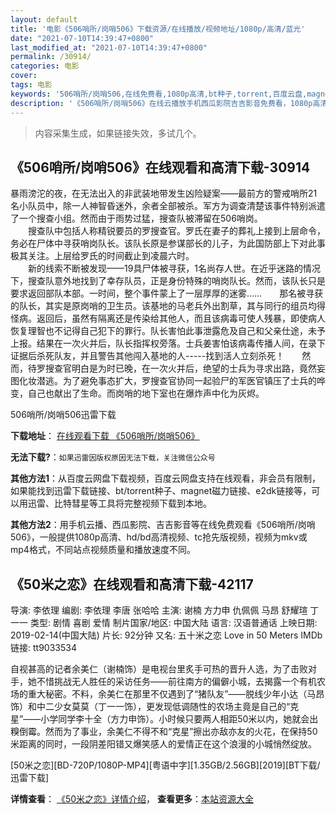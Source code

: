 ```yaml
---
layout: default
title: '电影《506哨所/岗哨506》下载资源/在线播放/视频地址/1080p/高清/蓝光'
date: "2021-07-10T14:39:47+0800"
last_modified_at: "2021-07-10T14:39:47+0800"
permalink: /30914/
categories: 电影
cover:
tags: 电影
keywords: '506哨所/岗哨506,在线免费看,1080p高清,bt种子,torrent,百度云盘,magnet,磁力链,迅雷下载资源'
description: '《506哨所/岗哨506》在线云播放手机西瓜影院吉吉影音免费看，1080p高清bd/hd未删减完整版和tc抢先枪版，mkv/mp4格式，附带bt/torrent种子、magnet/磁力链、百度云盘、网盘资源迅雷下载链接'
---
```


>内容采集生成，如果链接失效，多试几个。


## 《506哨所/岗哨506》在线观看和高清下载-30914

暴雨滂沱的夜，在无法出入的非武装地带发生凶险疑案——最前方的警戒哨所21名小队员中，除一人神智昏迷外，余者全部被杀。军方为调查清楚该事件特别派遣了一个搜查小组。然而由于雨势过猛，搜查队被滞留在506哨岗。<br />　　搜查队中包括人称精锐要员的罗搜查官。罗氏在妻子的葬礼上接到上层命令，务必在尸体中寻获哨岗队长。该队长原是参谋部长的儿子，为此国防部上下对此事极其关注。上层给罗氏的时间截止到凌晨六时。<br />　　新的线索不断被发现&mdash;—19具尸体被寻获，1名尚存人世。在近乎迷路的情况下，搜查队意外地找到了幸存队员，正是身份特殊的哨岗队长。然而，该队长只是要求返回部队本部。一时间，整个事件蒙上了一层厚厚的迷雾……　　那名被寻获的队长，其实是原岗哨的卫生员。该基地的马老兵外出割草，其与同行的组员均得怪病。返回后，虽然有隔离还是传染给其他人，而且该病毒可使人残暴，即使病人恢复理智也不记得自己犯下的罪行。队长害怕此事泄露危及自己和父亲仕途，未予上报。结果在一次火并后，队长指挥权旁落。士兵姜害怕该病毒传播人间，在录下证据后杀死队友，并且警告其他闯入基地的人-----找到活人立刻杀死！　　然而，待罗搜查官明白是为时已晚，在一次火并后，绝望的士兵为寻求出路，竟然妄图化妆潜逃。为了避免事态扩大，罗搜查官协同一起验尸的军医官镇压了士兵的哗变，自己也献出了生命。而岗哨的地下室也在爆炸声中化为灰烬。


506哨所/岗哨506迅雷下载

**下载地址**： [在线观看下载 《506哨所/岗哨506》](https://www.993dy.com//vod-detail-id-17858.html) 


**无法下载?**：`如果迅雷因版权原因无法下载，关注微信公众号 `

**其他方法1**：从百度云网盘下载视频，百度云网盘支持在线观看，非会员有限制，如果能找到迅雷下载链接、bt/torrent种子、magnet磁力链接、e2dk链接等，可以用迅雷、比特彗星等工具将完整视频下载到本地。

**其他方法2**：用手机云播、西瓜影院、吉吉影音等在线免费观看《506哨所/岗哨506》，一般提供1080p高清、hd/bd高清视频、tc抢先版视频，视频为mkv或mp4格式，不同站点视频质量和播放速度不同。


## 《50米之恋》在线观看和高清下载-42117

导演: 李依理 编剧: 李依理 李唐 张哈哈 主演: 谢楠 方力申 仇佩佩 马昂 舒耀瑄 丁一一 类型: 剧情 喜剧 爱情 制片国家/地区: 中国大陆 语言: 汉语普通话 上映日期: 2019-02-14(中国大陆) 片长: 92分钟 又名: 五十米之恋 Love in 50 Meters IMDb链接: tt9033534

自视甚高的记者余美仁（谢楠饰）是电视台里炙手可热的晋升人选，为了击败对手，她不惜挑战无人胜任的采访任务——前往南方的偏僻小城，去揭露一个有机农场的重大秘密。不料，余美仁在那里不仅遇到了“猪队友”——脱线少年小达（马昂饰）和中二少女莫莫（丁一一饰），更发现低调随性的农场主竟是自己的“克星”——小学同学李十全（方力申饰）。小时候只要两人相距50米以内，她就会出糗倒霉。然而为了事业，余美仁不得不和“克星”擦出亦敌亦友的火花，在保持50米距离的同时，一段阴差阳错又爆笑感人的爱情正在这个浪漫的小城悄然绽放。


[50米之恋][BD-720P/1080P-MP4][粤语中字][1.35GB/2.56GB][2019][BT下载/迅雷下载]

**详情查看**： [《50米之恋》详情介绍](/movie/42117/)， **查看更多**：[本站资源大全](/movie/t/all/)

